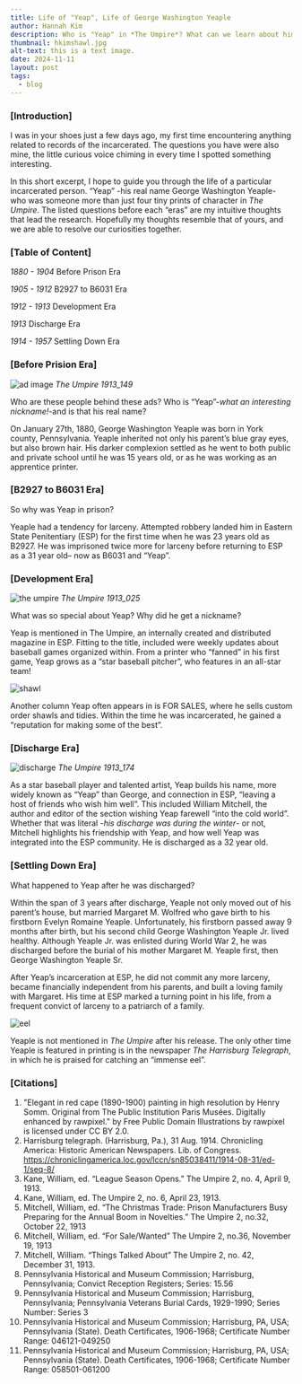 ```yaml
---
title: Life of "Yeap", Life of George Washington Yeaple 
author: Hannah Kim
description: Who is "Yeap" in *The Umpire*? What can we learn about him through the prints and more importantly, about his life outside of the Eastern State Penitentiary?
thumbnail: hkimshawl.jpg
alt-text: this is a text image.
date: 2024-11-11
layout: post
tags:
  - blog
---
```


### [Introduction]

I was in your shoes just a few days ago, my first time encountering anything related to records of the incarcerated. The questions you have were also mine, the little curious voice chiming in every time I spotted something interesting. 

In this short excerpt, I hope to guide you through the life of a particular incarcerated person. “Yeap” -his real name George Washington Yeaple- who was someone more than just four tiny prints of character in *The Umpire*. The listed questions before each “eras” are my intuitive thoughts that lead the research. Hopefully my thoughts resemble that of yours, and we are able to resolve our curiosities together. 

### [Table of Content]
*1880 - 1904*  Before Prison Era

*1905 - 1912*  B2927 to B6031 Era

*1912 - 1913*  Development Era

*1913*  Discharge Era

*1914 - 1957*  Settling Down Era

### [Before Prision Era]
![ad image](/assets/img/hkimSales.png) 
*The Umpire 1913_149*

Who are these people behind these ads? 
Who is “Yeap”-*what an interesting nickname!*-and is that his real name?

On January 27th, 1880, George Washington Yeaple was born in York county, Pennsylvania.
Yeaple inherited not only his parent’s blue gray eyes, but also brown hair. His darker complexion settled as he went to both public and private school until he was 15 years old, or as he was working as an apprentice printer. 

### [B2927 to B6031 Era]

So why was Yeap in prison? 

Yeaple had a tendency for larceny. 
Attempted robbery landed him in Eastern State Penitentiary (ESP) for the first time when he was 23 years old as B2927. He was imprisoned twice more for larceny before returning to ESP as a 31 year old– now as B6031 and “Yeap”.

### [Development Era]
![the umpire](/assets/img/hkimtheumpire-1.png)
*The Umpire 1913_025*

What was so special about Yeap? 
Why did he get a nickname?

Yeap is mentioned in The Umpire, an internally created and distributed magazine in ESP. Fitting to the title, included were weekly updates about baseball games organized within. 
From a printer who “fanned” in his first game, Yeap grows as a “star baseball pitcher”, who features in an all-star team!

![shawl](/assets/img/hkimshawl.jpg)

Another column Yeap often appears in is FOR SALES, where he sells custom order shawls and tidies. Within the time he was incarcerated, he gained a “reputation for making some of the best”.

### [Discharge Era]
![discharge](/assets/img/hkimdischarge-1.png)
*The Umpire 1913_174*

As a star baseball player and talented artist, Yeap builds his name, more widely known as “Yeap” than George, and connection in ESP, “leaving a host of friends who wish him well”. This included William Mitchell, the author and editor of the section wishing Yeap farewell “into the cold world”. 
Whether that was literal -*his discharge was during the winter*- or not, Mitchell highlights his friendship with Yeap, and how well Yeap was integrated into the ESP community. 
He is discharged as a 32 year old. 

### [Settling Down Era]

What happened to Yeap after he was discharged?

Within the span of 3 years after discharge, Yeaple not only moved out of his parent’s house, but married Margaret M. Wolfred who gave birth to his firstborn Evelyn Romaine Yeaple. Unfortunately, his firstborn passed away 9 months after birth, but his second child George Washington Yeaple Jr. lived healthy. Although Yeaple Jr. was enlisted during World War 2, he was discharged before the burial of his mother Margaret M. Yeaple first, then George Washington Yeaple Sr.

After Yeap’s incarceration at ESP, he did not commit any more larceny, became financially independent from his parents, and built a loving family with Margaret. His time at ESP marked a turning point in his life, from a frequent convict of larceny to a patriarch of a family. 

![eel](/assets/img/hkimeel.png)

Yeaple is not mentioned in *The Umpire* after his release. The only other time Yeaple is featured in printing is in the newspaper *The Harrisburg Telegraph*, in which he is praised for catching an “immense eel”. 

### [Citations]
1. "Elegant in red cape (1890-1900) painting in high resolution by Henry Somm. Original from The Public Institution Paris Musées. Digitally enhanced by rawpixel." by Free Public Domain Illustrations by rawpixel is licensed under CC BY 2.0.
2. Harrisburg telegraph. (Harrisburg, Pa.), 31 Aug. 1914. Chronicling America: Historic American Newspapers. Lib. of Congress. <https://chroniclingamerica.loc.gov/lccn/sn85038411/1914-08-31/ed-1/seq-8/>
3. Kane, William, ed. “League Season Opens.” The Umpire 2, no. 4, April 9, 1913. 
4. Kane, William, ed. The Umpire 2, no. 6, April 23, 1913. 
5. Mitchell, William, ed. “The Christmas Trade: Prison Manufacturers Busy Preparing for the Annual Boom in Novelties.” The Umpire 2, no.32, October 22, 1913
6. Mitchell, William, ed. “For Sale/Wanted” The Umpire 2, no.36, November 19, 1913
7. Mitchell, William. “Things Talked About” The Umpire 2, no. 42, December 31, 1913. 
8. Pennsylvania Historical and Museum Commission; Harrisburg, Pennsylvania; Convict Reception Registers; Series: 15.56
9. Pennsylvania Historical and Museum Commission; Harrisburg, Pennsylvania; Pennsylvania Veterans Burial Cards, 1929-1990; Series Number: Series 3
10. Pennsylvania Historical and Museum Commission; Harrisburg, PA, USA; Pennsylvania (State). Death Certificates, 1906-1968; Certificate Number Range: 046121-049250
11. Pennsylvania Historical and Museum Commission; Harrisburg, PA, USA; Pennsylvania (State). Death Certificates, 1906-1968; Certificate Number Range: 058501-061200
